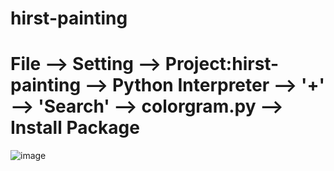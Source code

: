 # hirst-painting

# File --> Setting --> Project:hirst-painting --> Python Interpreter --> '+' --> 'Search' --> colorgram.py --> Install Package


![image](https://user-images.githubusercontent.com/107684179/201632902-c0d93e80-7ec7-4a0d-874f-11cc61b19375.png)
